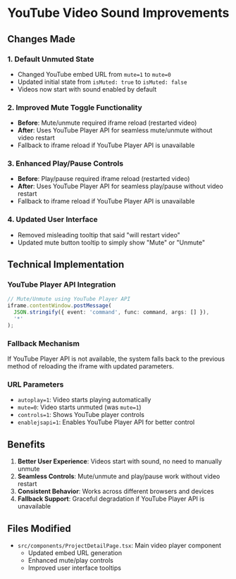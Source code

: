 # YouTube Video Sound Improvements

## Changes Made

### 1. **Default Unmuted State**
- Changed YouTube embed URL from `mute=1` to `mute=0`
- Updated initial state from `isMuted: true` to `isMuted: false`
- Videos now start with sound enabled by default

### 2. **Improved Mute Toggle Functionality**
- **Before**: Mute/unmute required iframe reload (restarted video)
- **After**: Uses YouTube Player API for seamless mute/unmute without video restart
- Fallback to iframe reload if YouTube Player API is unavailable

### 3. **Enhanced Play/Pause Controls**
- **Before**: Play/pause required iframe reload (restarted video)
- **After**: Uses YouTube Player API for seamless play/pause without video restart
- Fallback to iframe reload if YouTube Player API is unavailable

### 4. **Updated User Interface**
- Removed misleading tooltip that said "will restart video"
- Updated mute button tooltip to simply show "Mute" or "Unmute"

## Technical Implementation

### YouTube Player API Integration
```typescript
// Mute/Unmute using YouTube Player API
iframe.contentWindow.postMessage(
  JSON.stringify({ event: 'command', func: command, args: [] }),
  '*'
);
```

### Fallback Mechanism
If YouTube Player API is not available, the system falls back to the previous method of reloading the iframe with updated parameters.

### URL Parameters
- `autoplay=1`: Video starts playing automatically
- `mute=0`: Video starts unmuted (was `mute=1`)
- `controls=1`: Shows YouTube player controls
- `enablejsapi=1`: Enables YouTube Player API for better control

## Benefits

1. **Better User Experience**: Videos start with sound, no need to manually unmute
2. **Seamless Controls**: Mute/unmute and play/pause work without video restart
3. **Consistent Behavior**: Works across different browsers and devices
4. **Fallback Support**: Graceful degradation if YouTube Player API is unavailable

## Files Modified

- `src/components/ProjectDetailPage.tsx`: Main video player component
  - Updated embed URL generation
  - Enhanced mute/play controls
  - Improved user interface tooltips 